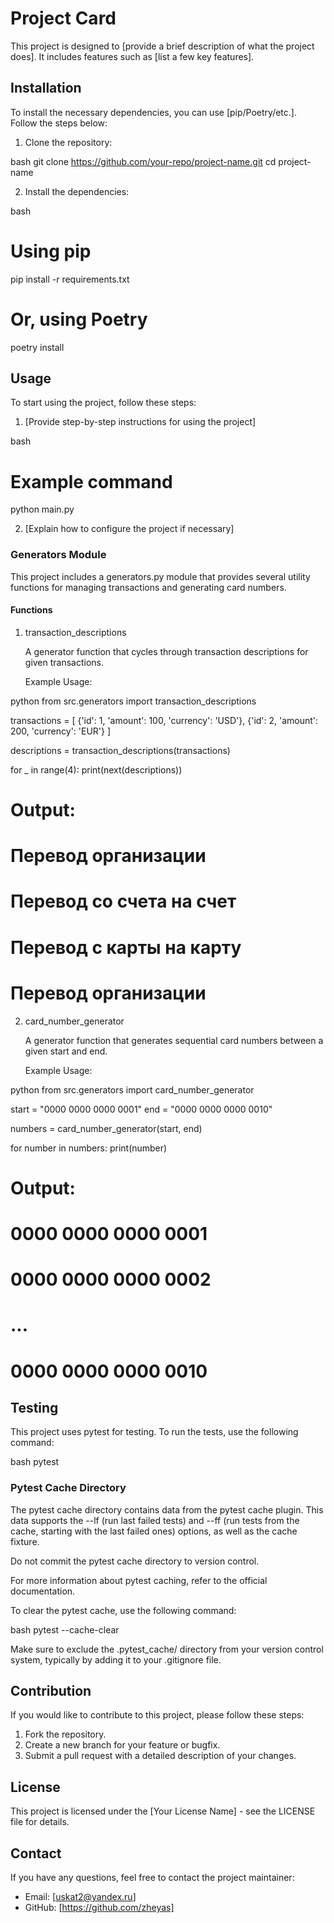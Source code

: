 # Project Card

This project is designed to [provide a brief description of what the project does]. It includes features such as [list a few key features].

## Installation

To install the necessary dependencies, you can use [pip/Poetry/etc.]. Follow the steps below:

1. Clone the repository:

   
bash
   git clone https://github.com/your-repo/project-name.git
   cd project-name
   


2. Install the dependencies:

   
bash
   # Using pip
   pip install -r requirements.txt

   # Or, using Poetry
   poetry install
   


## Usage

To start using the project, follow these steps:

1. [Provide step-by-step instructions for using the project]

   
bash
   # Example command
   python main.py
   


2. [Explain how to configure the project if necessary]

### Generators Module

This project includes a generators.py module that provides several utility functions for managing transactions and generating card numbers.

#### Functions

1. transaction_descriptions

   A generator function that cycles through transaction descriptions for given transactions.
   
   Example Usage:

   
python
   from src.generators import transaction_descriptions

   transactions = [
       {'id': 1, 'amount': 100, 'currency': 'USD'},
       {'id': 2, 'amount': 200, 'currency': 'EUR'}
   ]

   descriptions = transaction_descriptions(transactions)

   for _ in range(4):
       print(next(descriptions))
   # Output:
   # Перевод организации
   # Перевод со счета на счет
   # Перевод с карты на карту
   # Перевод организации
   


2. card_number_generator

   A generator function that generates sequential card numbers between a given start and end.

   Example Usage:

   
python
   from src.generators import card_number_generator

   start = "0000 0000 0000 0001"
   end = "0000 0000 0000 0010"

   numbers = card_number_generator(start, end)

   for number in numbers:
       print(number)
   # Output:
   # 0000 0000 0000 0001
   # 0000 0000 0000 0002
   # ...
   # 0000 0000 0000 0010
   


## Testing

This project uses pytest for testing. To run the tests, use the following command:

bash
pytest


### Pytest Cache Directory

The pytest cache directory contains data from the pytest cache plugin. This data supports the --lf (run last failed tests) and --ff (run tests from the cache, starting with the last failed ones) options, as well as the cache fixture.

Do not commit the pytest cache directory to version control.

For more information about pytest caching, refer to the official documentation.

To clear the pytest cache, use the following command:

bash
pytest --cache-clear


Make sure to exclude the .pytest_cache/ directory from your version control system, typically by adding it to your .gitignore file.

## Contribution

If you would like to contribute to this project, please follow these steps:

1. Fork the repository.
2. Create a new branch for your feature or bugfix.
3. Submit a pull request with a detailed description of your changes.

## License

This project is licensed under the [Your License Name] - see the LICENSE file for details.

## Contact

If you have any questions, feel free to contact the project maintainer:

- Email: [uskat2@yandex.ru]
- GitHub: [https://github.com/zheyas]
